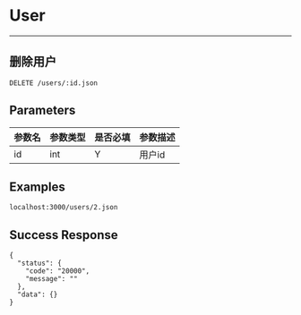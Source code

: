 # User
---
## 删除用户

```
DELETE /users/:id.json
```

## Parameters

|参数名|参数类型|是否必填|参数描述|
|-----|--------|-------|--------|
|id|int|Y|用户id|


## Examples
```
localhost:3000/users/2.json
```

## Success Response
```
{
  "status": {
    "code": "20000",
    "message": ""
  },
  "data": {}
}
```
